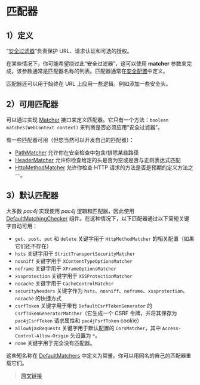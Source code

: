 # 匹配器

## 1）定义

“[安全过滤器](/security-filter.html)”负责保护 URL、请求认证和可选的授权。

在某些情况下，你可能希望绕过此“安全过滤器”，这可以使用 **matcher** 参数来完成，该参数通常是匹配器名称的列表。匹配器通常在[安全配置](/config.html)中定义。

匹配器还可以用于始终在 URL 上应用一些逻辑，例如添加一些安全头。

## 2）可用匹配器

可以通过实现 [Matcher](https://github.com/pac4j/pac4j/blob/master/pac4j-core/src/main/java/org/pac4j/core/matching/Matcher.java) 接口来定义匹配器。它只有一个方法：`boolean matches(WebContext context)` 来判断是否必须应用“安全过滤器”。

有一些匹配器可用（但您当然可以开发自己的匹配器）：

- [PathMatcher](https://github.com/pac4j/pac4j/blob/master/pac4j-core/src/main/java/org/pac4j/core/matching/matcher/PathMatcher.java) 允许你在安全检查中包含/排除某些路径
- [HeaderMatcher](https://github.com/pac4j/pac4j/blob/master/pac4j-core/src/main/java/org/pac4j/core/matching/matcher/HeaderMatcher.java) 允许你检查给定的头是否为空或是否与正则表达式匹配
- [HttpMethodMatcher](https://github.com/pac4j/pac4j/blob/master/pac4j-core/src/main/java/org/pac4j/core/matching/matcher/HttpMethodMatcher.java) 允许你检查 HTTP 请求的方法是否是预期的定义方法之一。

## 3）默认匹配器

大多数 *pac4j* 实现使用 *pac4j* 逻辑和匹配器，因此使用 [DefaultMatchingChecker](https://github.com/pac4j/pac4j/blob/master/pac4j-core/src/main/java/org/pac4j/core/matching/checker/DefaultMatchingChecker.java) 组件。在这种情况下，以下匹配器通过以下简短关键字自动可用：

- `get`、`post`、`put` 和 `delete` 关键字用于 `HttpMethodMatcher` 的相关配置（如果它们还不存在）
- `hsts` 关键字用于 `StrictTransportSecurityMatcher`
- `nosniff` 关键字用于 `XContentTypeOptionsMatcher`
- `noframe` 关键字用于 `XFrameOptionsMatcher`
- `xssprotection` 关键字用于 `XSSProtectionMatcher`
- `nocache` 关键字用于 `CacheControlMatcher`
- `securityheaders` 关键字作为 `hsts`、`nosniff`、`noframe`、`xssprotection`、`nocache` 的快捷方式
- `csrfToken` 关键字用于带有 `DefaultCsrfTokenGenerator` 的 `CsrfTokenGeneratorMatcher`（它生成一个 CSRF 令牌，并将其保存为 `pac4jCsrfToken` 请求属性和 `pac4jFsrfToken` cookie）
- `allowAjaxRequests` 关键字用于默认配置的 `CorsMatcher`，其中 `Access-Control-Allow-Origin` 头设置为 `*`。
- `none` 关键字用于完全没有匹配器。

这些短名称在 [DefaultMatchers](https://github.com/pac4j/pac4j/blob/master/pac4j-core/src/main/java/org/pac4j/core/matching/matcher/DefaultMatchers.java) 中定义为常量。你可以用同名的自己的匹配器重载它们。

> [原文链接](https://www.pac4j.org/5.7.x/docs/matchers.html)